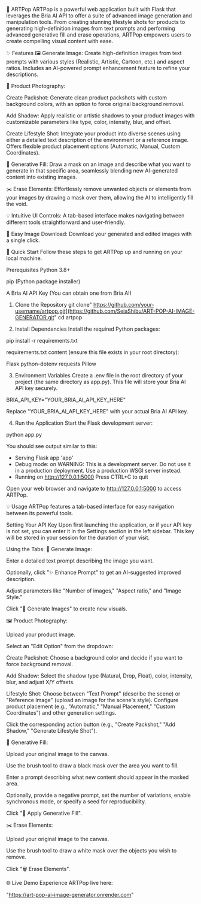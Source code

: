 🎨 ARTPop
ARTPop is a powerful web application built with Flask that leverages the Bria AI API to offer a suite of advanced image generation and manipulation tools. From creating stunning lifestyle shots for products to generating high-definition images from text prompts and performing advanced generative fill and erase operations, ARTPop empowers users to create compelling visual content with ease.

✨ Features
🖼️ Generate Image: Create high-definition images from text prompts with various styles (Realistic, Artistic, Cartoon, etc.) and aspect ratios. Includes an AI-powered prompt enhancement feature to refine your descriptions.

🎯 Product Photography:

Create Packshot: Generate clean product packshots with custom background colors, with an option to force original background removal.

Add Shadow: Apply realistic or artistic shadows to your product images with customizable parameters like type, color, intensity, blur, and offset.

Create Lifestyle Shot: Integrate your product into diverse scenes using either a detailed text description of the environment or a reference image. Offers flexible product placement options (Automatic, Manual, Custom Coordinates).

🎨 Generative Fill: Draw a mask on an image and describe what you want to generate in that specific area, seamlessly blending new AI-generated content into existing images.

✂️ Erase Elements: Effortlessly remove unwanted objects or elements from your images by drawing a mask over them, allowing the AI to intelligently fill the void.

💡 Intuitive UI Controls: A tab-based interface makes navigating between different tools straightforward and user-friendly.

💾 Easy Image Download: Download your generated and edited images with a single click.

🚀 Quick Start
Follow these steps to get ARTPop up and running on your local machine.

Prerequisites
Python 3.8+

pip (Python package installer)

A Bria AI API Key (You can obtain one from Bria AI)

1. Clone the Repository
git clone" https://github.com/your-username/artpop.git](https://github.com/SeiaShibu/ART-POP-AI-IMAGE-GENERATOR.git"
cd artpop

2. Install Dependencies
Install the required Python packages:

pip install -r requirements.txt

requirements.txt content (ensure this file exists in your root directory):

Flask
python-dotenv
requests
Pillow

3. Environment Variables
Create a .env file in the root directory of your project (the same directory as app.py). This file will store your Bria AI API key securely.

BRIA_API_KEY="YOUR_BRIA_AI_API_KEY_HERE"

Replace "YOUR_BRIA_AI_API_KEY_HERE" with your actual Bria AI API key.

4. Run the Application
Start the Flask development server:

python app.py

You should see output similar to this:

 * Serving Flask app 'app'
 * Debug mode: on
WARNING: This is a development server. Do not use it in a production deployment. Use a production WSGI server instead.
 * Running on http://127.0.0.1:5000
Press CTRL+C to quit

Open your web browser and navigate to http://127.0.0.1:5000 to access ARTPop.

💡 Usage
ARTPop features a tab-based interface for easy navigation between its powerful tools.

Setting Your API Key
Upon first launching the application, or if your API key is not set, you can enter it in the Settings section in the left sidebar. This key will be stored in your session for the duration of your visit.

Using the Tabs:
🎨 Generate Image:

Enter a detailed text prompt describing the image you want.

Optionally, click "✨ Enhance Prompt" to get an AI-suggested improved description.

Adjust parameters like "Number of images," "Aspect ratio," and "Image Style."

Click "🎨 Generate Images" to create new visuals.

🖼️ Product Photography:

Upload your product image.

Select an "Edit Option" from the dropdown:

Create Packshot: Choose a background color and decide if you want to force background removal.

Add Shadow: Select the shadow type (Natural, Drop, Float), color, intensity, blur, and adjust X/Y offsets.

Lifestyle Shot: Choose between "Text Prompt" (describe the scene) or "Reference Image" (upload an image for the scene's style). Configure product placement (e.g., "Automatic," "Manual Placement," "Custom Coordinates") and other generation settings.

Click the corresponding action button (e.g., "Create Packshot," "Add Shadow," "Generate Lifestyle Shot").

🎨 Generative Fill:

Upload your original image to the canvas.

Use the brush tool to draw a black mask over the area you want to fill.

Enter a prompt describing what new content should appear in the masked area.

Optionally, provide a negative prompt, set the number of variations, enable synchronous mode, or specify a seed for reproducibility.

Click "🎨 Apply Generative Fill".

✂️ Erase Elements:

Upload your original image to the canvas.

Use the brush tool to draw a white mask over the objects you wish to remove.

Click "🗑️ Erase Elements".

🌐 Live Demo
Experience ARTPop live here:


"https://art-pop-ai-image-generator.onrender.com"
